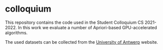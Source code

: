 # colloquium
This repository contains the code used in the Student Colloquium CS 2021-2022. In this work we evaluate a number of Apriori-based GPU-accelerated algorithms. 

The used datasets can be collected from the [University of Antwerp](http://fimi.uantwerpen.be/data) website. 
